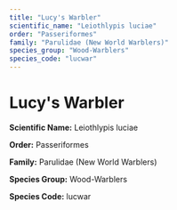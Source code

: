 ```yaml
---
title: "Lucy's Warbler"
scientific_name: "Leiothlypis luciae"
order: "Passeriformes"
family: "Parulidae (New World Warblers)"
species_group: "Wood-Warblers"
species_code: "lucwar"
---
```


# Lucy's Warbler

**Scientific Name:** Leiothlypis luciae

**Order:** Passeriformes

**Family:** Parulidae (New World Warblers)

**Species Group:** Wood-Warblers

**Species Code:** lucwar
